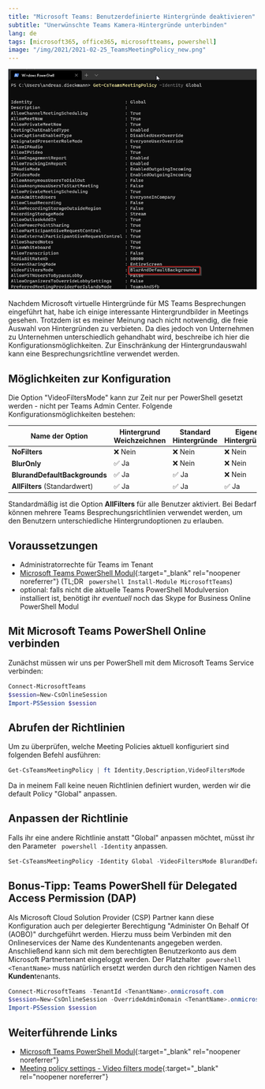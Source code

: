 ```yaml
---
title: "Microsoft Teams: Benutzerdefinierte Hintergründe deaktivieren"
subtitle: "Unerwünschte Teams Kamera-Hintergründe unterbinden"
lang: de
tags: [microsoft365, office365, microsoftteams, powershell]
image: "/img/2021/2021-02-25_TeamsMeetingPolicy_new.png"
---
```

![Konfiguration der Teams Global Meeting Policy](/img/2021/2021-02-25_TeamsMeetingPolicy_new.png "Konfiguration der Teams Global Meeting Policy")<br /><br />
Nachdem Microsoft virtuelle Hintergründe für MS Teams Besprechungen eingeführt hat, habe ich einige interessante Hintergrundbilder in Meetings gesehen. Trotzdem ist es meiner Meinung nach nicht notwendig, die freie Auswahl von Hintergründen zu verbieten. Da dies jedoch von Unternehmen zu Unternehmen unterschiedlich gehandhabt wird, beschreibe ich hier die Konfigurationsmöglichkeiten. Zur Einschränkung der Hintergrundauswahl kann eine Besprechungsrichtline verwendet werden.

## Möglichkeiten zur Konfiguration

Die Option "VideoFiltersMode" kann zur Zeit nur per PowerShell gesetzt werden - nicht per Teams Admin Center. Folgende Konfigurationsmöglichkeiten bestehen:

|Name der Option |Hintergrund Weichzeichnen |Standard Hintergründe |Eigene Hintergründe |
|---|---|---|---|
|**NoFilters**     |❌ Nein |❌ Nein |❌ Nein |
|**BlurOnly**     |✅ Ja |❌ Nein |❌ Nein |
|**BlurandDefaultBackgrounds**     |✅ Ja |✅ Ja |❌ Nein |
|**AllFilters** (Standardwert)    |✅ Ja |✅ Ja |✅ Ja |

Standardmäßig ist die Option **AllFilters** für alle Benutzer aktiviert. Bei Bedarf können mehrere Teams Besprechungsrichtlinien verwendet werden, um den Benutzern unterschiedliche Hintergrundoptionen zu erlauben.

## Voraussetzungen

- Administratorrechte für Teams im Tenant
- [Microsoft Teams PowerShell Modul](https://docs.microsoft.com/en-us/microsoftteams/teams-powershell-install){:target="_blank" rel="noopener noreferrer"} (TL;DR ``` powershell Install-Module MicrosoftTeams```)
- optional: falls nicht die aktuelle Teams PowerShell Modulversion installiert ist, benötigt ihr *eventuell* noch das Skype for Business Online PowerShell Modul

## Mit Microsoft Teams PowerShell Online verbinden

Zunächst müssen wir uns per PowerShell mit dem Microsoft Teams Service verbinden:

``` powershell
Connect-MicrosoftTeams
$session=New-CsOnlineSession
Import-PSSession $session
```

## Abrufen der Richtlinien

Um zu überprüfen, welche Meeting Policies aktuell konfiguriert sind folgenden Befehl ausführen:

``` powershell
Get-CsTeamsMeetingPolicy | ft Identity,Description,VideoFiltersMode
```

Da in meinem Fall keine neuen Richtlinien definiert wurden, werden wir die default Policy "Global" anpassen.

## Anpassen der Richtlinie

Falls ihr eine andere Richtlinie anstatt "Global" anpassen möchtet, müsst ihr den Parameter ``` powershell -Identity``` anpassen.

``` powershell
Set-CsTeamsMeetingPolicy -Identity Global -VideoFiltersMode BlurandDefaultBackgrounds
```

## Bonus-Tipp: Teams PowerShell für Delegated Access Permission (DAP)

Als Microsoft Cloud Solution Provider (CSP) Partner kann diese Konfiguration auch per delegierter Berechtigung "Administer On Behalf Of (AOBO)" durchgeführt werden. Hierzu muss beim Verbinden mit den Onlineservices der Name des Kundentenants angegeben werden. Anschließend kann sich mit dem berechtigten Benutzerkonto aus dem Microsoft Partnertenant eingeloggt werden. Der Platzhalter ``` powershell <TenantName>``` muss natürlich ersetzt werden durch den richtigen Namen des **Kunden**tenants.

``` powershell
Connect-MicrosoftTeams -TenantId <TenantName>.onmicrosoft.com
$session=New-CsOnlineSession -OverrideAdminDomain <TenantName>.onmicrosoft.com
Import-PSSession $session
```

## Weiterführende Links

- [Microsoft Teams PowerShell Modul](https://docs.microsoft.com/en-us/microsoftteams/teams-powershell-install){:target="_blank" rel="noopener noreferrer"}
- [Meeting policy settings - Video filters mode](https://docs.microsoft.com/en-us/microsoftteams/meeting-policies-in-teams#meeting-policy-settings---video-filters-mode){:target="_blank" rel="noopener noreferrer"}
